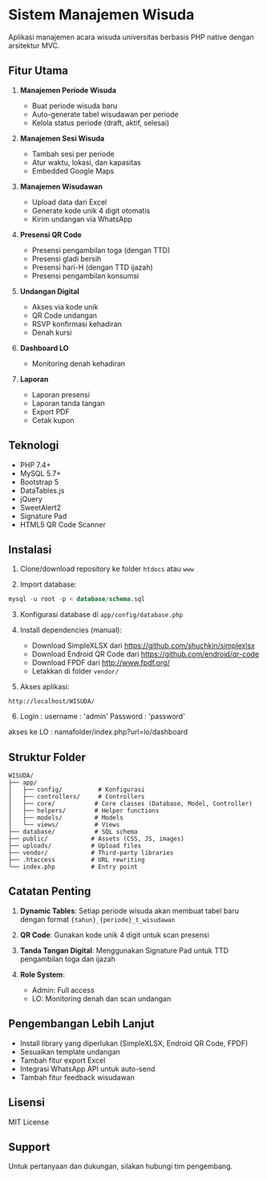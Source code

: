 # Sistem Manajemen Wisuda

Aplikasi manajemen acara wisuda universitas berbasis PHP native dengan arsitektur MVC.

## Fitur Utama

1. **Manajemen Periode Wisuda**
   - Buat periode wisuda baru
   - Auto-generate tabel wisudawan per periode
   - Kelola status periode (draft, aktif, selesai)

2. **Manajemen Sesi Wisuda**
   - Tambah sesi per periode
   - Atur waktu, lokasi, dan kapasitas
   - Embedded Google Maps

3. **Manajemen Wisudawan**
   - Upload data dari Excel
   - Generate kode unik 4 digit otomatis
   - Kirim undangan via WhatsApp

4. **Presensi QR Code**
   - Presensi pengambilan toga (dengan TTD)
   - Presensi gladi bersih
   - Presensi hari-H (dengan TTD ijazah)
   - Presensi pengambilan konsumsi

5. **Undangan Digital**
   - Akses via kode unik
   - QR Code undangan
   - RSVP konfirmasi kehadiran
   - Denah kursi

6. **Dashboard LO**
   - Monitoring denah kehadiran

7. **Laporan**
   - Laporan presensi
   - Laporan tanda tangan
   - Export PDF
   - Cetak kupon

## Teknologi

- PHP 7.4+
- MySQL 5.7+
- Bootstrap 5
- DataTables.js
- jQuery
- SweetAlert2
- Signature Pad
- HTML5 QR Code Scanner

## Instalasi

1. Clone/download repository ke folder `htdocs` atau `www`

2. Import database:
```sql
mysql -u root -p < database/schema.sql
```

3. Konfigurasi database di `app/config/database.php`

4. Install dependencies (manual):
   - Download SimpleXLSX dari https://github.com/shuchkin/simplexlsx
   - Download Endroid QR Code dari https://github.com/endroid/qr-code
   - Download FPDF dari http://www.fpdf.org/
   - Letakkan di folder `vendor/`

5. Akses aplikasi:
```
http://localhost/WISUDA/
```

6. Login :
username : 'admin'
Password : 'password'

akses ke LO :
namafolder/index.php?url=lo/dashboard

## Struktur Folder

```
WISUDA/
├── app/
│   ├── config/          # Konfigurasi
│   ├── controllers/     # Controllers
│   ├── core/           # Core classes (Database, Model, Controller)
│   ├── helpers/        # Helper functions
│   ├── models/         # Models
│   └── views/          # Views
├── database/           # SQL schema
├── public/            # Assets (CSS, JS, images)
├── uploads/           # Upload files
├── vendor/            # Third-party libraries
├── .htaccess          # URL rewriting
└── index.php          # Entry point
```

## Catatan Penting

1. **Dynamic Tables**: Setiap periode wisuda akan membuat tabel baru dengan format `{tahun}_{periode}_t_wisudawan`

2. **QR Code**: Gunakan kode unik 4 digit untuk scan presensi

3. **Tanda Tangan Digital**: Menggunakan Signature Pad untuk TTD pengambilan toga dan ijazah

4. **Role System**:
   - Admin: Full access
   - LO: Monitoring denah dan scan undangan

## Pengembangan Lebih Lanjut

- Install library yang diperlukan (SimpleXLSX, Endroid QR Code, FPDF)
- Sesuaikan template undangan
- Tambah fitur export Excel
- Integrasi WhatsApp API untuk auto-send
- Tambah fitur feedback wisudawan

## Lisensi

MIT License

## Support

Untuk pertanyaan dan dukungan, silakan hubungi tim pengembang.


